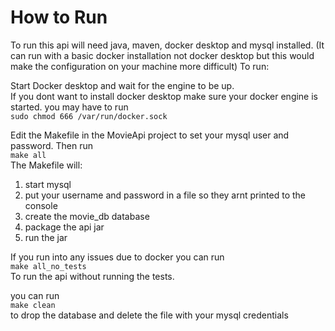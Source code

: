 # How to Run

To run this api will need java, maven, docker desktop and mysql installed. (It can run with a basic docker installation not docker desktop but this would make the configuration on your machine more difficult)
To run:<br>

Start Docker desktop and wait for the engine to be up.<br>
If you dont want to install docker desktop make sure your docker engine is started. you may have to run <br>
```sudo chmod 666 /var/run/docker.sock```

Edit the Makefile in the MovieApi project to set your mysql user and password. Then run<br>
```make all```<br>
The Makefile will:<br>
1. start mysql
2. put your username and password in a file so they arnt printed to the console
3. create the movie_db database
4. package the api jar
5. run the jar


If you run into any issues due to docker you can run<br>
```make all_no_tests```<br>
To run the api without running the tests.

you can run<br>
```make clean```<br>
to drop the database and delete the file with your mysql credentials